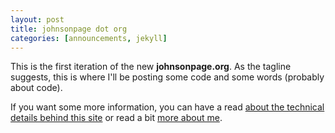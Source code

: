 ```yaml
---
layout: post
title: johnsonpage dot org
categories: [announcements, jekyll]
---
```

This is the first iteration of the new __johnsonpage.org__. As the tagline suggests, this is where I'll be posting some code and some words (probably about code).

If you want some more information, you can have a read [about the technical details behind this site](/colophon) or read a bit [more about me](/about).

